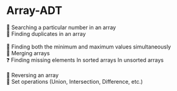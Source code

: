 # Array-ADT
🔎 Searching a particular number in an array 
<br>
🔁 Finding duplicates in an array
<br>  
🔽 Finding both the minimum and maximum values simultaneously 
<br> 
🔗 Merging arrays 
<br>
 ❓ Finding missing elements  In sorted arrays  In unsorted arrays  
<br>
🔄 Reversing an array 
<br> 
🧩 Set operations (Union, Intersection, Difference, etc.)
